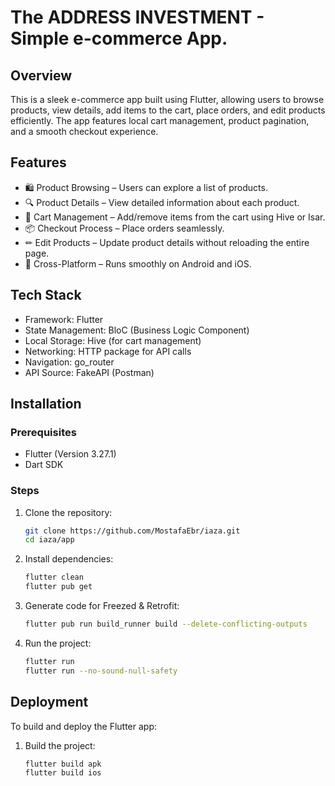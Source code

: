 # The ADDRESS INVESTMENT - Simple e-commerce App.

## Overview
This is a sleek e-commerce app built using Flutter, allowing users to browse products, view details, add items to the cart, place orders, and edit products efficiently. The app features local cart management, product pagination, and a smooth checkout experience.
## Features
- 🛍 Product Browsing – Users can explore a list of products.
- 🔍 Product Details – View detailed information about each product.
- 🛒 Cart Management – Add/remove items from the cart using Hive or Isar.
- 📦 Checkout Process – Place orders seamlessly.
- ✏ Edit Products – Update product details without reloading the entire page.
- 📱 Cross-Platform – Runs smoothly on Android and iOS.

## Tech Stack
- Framework: Flutter
- State Management: BloC (Business Logic Component)
- Local Storage: Hive (for cart management)
- Networking: HTTP package for API calls
- Navigation: go_router
- API Source: FakeAPI (Postman)


## Installation

### Prerequisites
- Flutter (Version 3.27.1)
- Dart SDK

### Steps
1. Clone the repository:
   ```sh
   git clone https://github.com/MostafaEbr/iaza.git
   cd iaza/app
   ```
2. Install dependencies:
   ```sh
   flutter clean
   flutter pub get
   ```

3. Generate code for Freezed & Retrofit:
   ```sh
   flutter pub run build_runner build --delete-conflicting-outputs
   ```
   
4. Run the project:
   ```sh
   flutter run
   flutter run --no-sound-null-safety
   ```

## Deployment
To build and deploy the Flutter app:
1. Build the project:
   ```sh
   flutter build apk
   flutter build ios 
   ```
